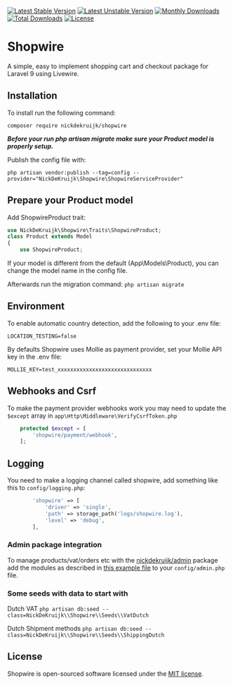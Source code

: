 [![Latest Stable Version](https://poser.pugx.org/nickdekruijk/shopwire/v/stable)](https://packagist.org/packages/nickdekruijk/shopwire)
[![Latest Unstable Version](https://poser.pugx.org/nickdekruijk/shopwire/v/unstable)](https://packagist.org/packages/nickdekruijk/shopwire)
[![Monthly Downloads](https://poser.pugx.org/nickdekruijk/shopwire/d/monthly)](https://packagist.org/packages/nickdekruijk/shopwire)
[![Total Downloads](https://poser.pugx.org/nickdekruijk/shopwire/downloads)](https://packagist.org/packages/nickdekruijk/shopwire)
[![License](https://poser.pugx.org/nickdekruijk/shopwire/license)](https://packagist.org/packages/nickdekruijk/shopwire)

# Shopwire
A simple, easy to implement shopping cart and checkout package for Laravel 9 using Livewire.

## Installation
To install run the following command:

`composer require nickdekruijk/shopwire`

***Before your run php artisan migrate make sure your Product model is properly setup.***

Publish the config file with:

`php artisan vendor:publish --tag=config --provider="NickDeKruijk\Shopwire\ShopwireServiceProvider"`

## Prepare your Product model
Add ShopwireProduct trait:
```php
use NickDeKruijk\Shopwire\Traits\ShopwireProduct;
class Product extends Model
{
    use ShopwireProduct;
```
If your model is different from the default (App\Models\Product), you can change the model name in the config file.

Afterwards run the migration command:
`php artisan migrate`

## Environment
To enable automatic country detection, add the following to your .env file:
```
LOCATION_TESTING=false
```
By defaults Shopwire uses Mollie as payment provider, set your Mollie API key in the .env file:
```
MOLLIE_KEY=test_xxxxxxxxxxxxxxxxxxxxxxxxxxxxxx
```

## Webhooks and Csrf
To make the payment provider webhooks work you may need to update the `$except` array in `app\Http\Middleware\VerifyCsrfToken.php`
```php
    protected $except = [
        'shopwire/payment/webhook',
    ];
```

## Logging
You need to make a logging channel called shopwire, add something like this to `config/logging.php`:
```php
        'shopwire' => [
            'driver' => 'single',
            'path' => storage_path('logs/shopwire.log'),
            'level' => 'debug',
        ],
```

### Admin package integration
To manage products/vat/orders etc with the [nickdekruijk/admin](https://github.com/nickdekruijk/admin) package add the modules as described in [this example file](https://github.com/nickdekruijk/webshop/blob/master/src/examples/admin.md) to your `config/admin.php` file.

### Some seeds with data to start with
Dutch VAT
`php artisan db:seed --class=NickDeKruijk\\Shopwire\\Seeds\\VatDutch`

Dutch Shipment methods
`php artisan db:seed --class=NickDeKruijk\\Shopwire\\Seeds\\ShippingDutch`

<!-- Dutch Discounts
`php artisan db:seed --class=NickDeKruijk\\Shopwire\\Seeds\\DiscountsDutch` -->

## License
Shopwire is open-sourced software licensed under the [MIT license](https://opensource.org/licenses/MIT).
